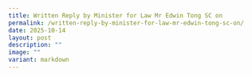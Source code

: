 ```yaml
---
title: Written Reply by Minister for Law Mr Edwin Tong SC on
permalink: /written-reply-by-minister-for-law-mr-edwin-tong-sc-on/
date: 2025-10-14
layout: post
description: ""
image: ""
variant: markdown
---
```


